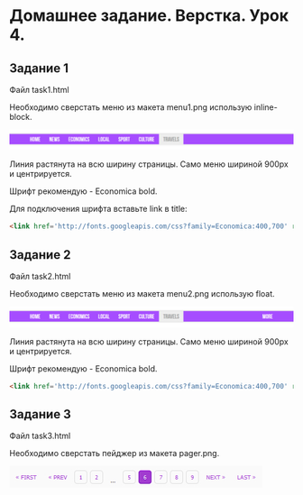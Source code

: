 # Домашнее задание. Верстка. Урок 4.

## Задание 1

Файл task1.html

Необходимо сверстать меню из макета menu1.png использую inline-block.

![menu1.png](https://github.com/alexandrbublik/HTML-CSS/blob/master/lesson4/menu1.png)

Линия растянута на всю ширину страницы. Само меню шириной 900px и центрируется.
 
Шрифт рекомендую - Economica bold. 

Для подключения шрифта вставьте link в title:

```html
<link href='http://fonts.googleapis.com/css?family=Economica:400,700' rel='stylesheet' type='text/css'>
```

## Задание 2

Файл task2.html

Необходимо сверстать меню из макета menu2.png использую float.

![menu2.png](https://github.com/alexandrbublik/HTML-CSS/blob/master/lesson4/menu2.png)

Линия растянута на всю ширину страницы. Само меню шириной 900px и центрируется.

Шрифт рекомендую - Economica bold.

```html
<link href='http://fonts.googleapis.com/css?family=Economica:400,700' rel='stylesheet' type='text/css'>
```

## Задание 3

Файл task3.html

Необходимо сверстать пейджер из макета pager.png.

![pager.png](https://github.com/alexandrbublik/HTML-CSS/blob/master/lesson4/pager.png)
